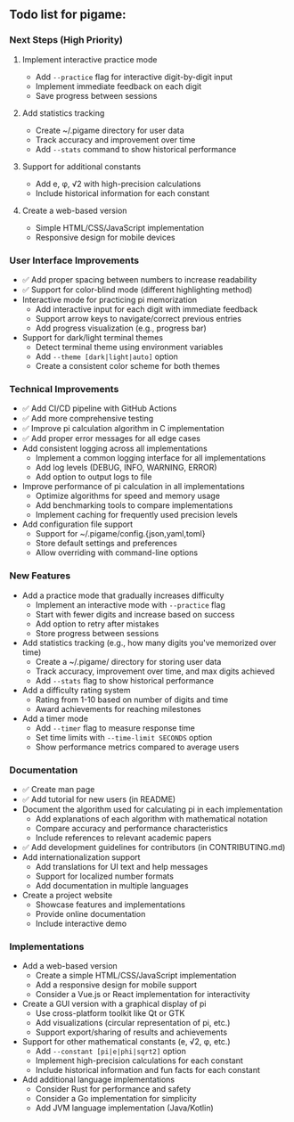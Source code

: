 ## Todo list for pigame:

### Next Steps (High Priority)
1. Implement interactive practice mode
   - Add `--practice` flag for interactive digit-by-digit input
   - Implement immediate feedback on each digit
   - Save progress between sessions

2. Add statistics tracking
   - Create ~/.pigame directory for user data
   - Track accuracy and improvement over time
   - Add `--stats` command to show historical performance

3. Support for additional constants
   - Add e, φ, √2 with high-precision calculations
   - Include historical information for each constant

4. Create a web-based version
   - Simple HTML/CSS/JavaScript implementation
   - Responsive design for mobile devices

### User Interface Improvements
* ✅ Add proper spacing between numbers to increase readability
* ✅ Support for color-blind mode (different highlighting method)
* Interactive mode for practicing pi memorization
  - Add interactive input for each digit with immediate feedback
  - Support arrow keys to navigate/correct previous entries
  - Add progress visualization (e.g., progress bar)
* Support for dark/light terminal themes
  - Detect terminal theme using environment variables
  - Add `--theme [dark|light|auto]` option
  - Create a consistent color scheme for both themes

### Technical Improvements
* ✅ Add CI/CD pipeline with GitHub Actions
* ✅ Add more comprehensive testing
* ✅ Improve pi calculation algorithm in C implementation
* ✅ Add proper error messages for all edge cases
* Add consistent logging across all implementations
  - Implement a common logging interface for all implementations
  - Add log levels (DEBUG, INFO, WARNING, ERROR)
  - Add option to output logs to file
* Improve performance of pi calculation in all implementations
  - Optimize algorithms for speed and memory usage
  - Add benchmarking tools to compare implementations
  - Implement caching for frequently used precision levels
* Add configuration file support
  - Support for ~/.pigame/config.{json,yaml,toml}
  - Store default settings and preferences
  - Allow overriding with command-line options

### New Features
* Add a practice mode that gradually increases difficulty
  - Implement an interactive mode with `--practice` flag
  - Start with fewer digits and increase based on success
  - Add option to retry after mistakes
  - Store progress between sessions
* Add statistics tracking (e.g., how many digits you've memorized over time)
  - Create a ~/.pigame/ directory for storing user data
  - Track accuracy, improvement over time, and max digits achieved
  - Add `--stats` flag to show historical performance
* Add a difficulty rating system
  - Rating from 1-10 based on number of digits and time
  - Award achievements for reaching milestones
* Add a timer mode
  - Add `--timer` flag to measure response time
  - Set time limits with `--time-limit SECONDS` option
  - Show performance metrics compared to average users

### Documentation
* ✅ Create man page
* ✅ Add tutorial for new users (in README)
* Document the algorithm used for calculating pi in each implementation
  - Add explanations of each algorithm with mathematical notation
  - Compare accuracy and performance characteristics
  - Include references to relevant academic papers
* ✅ Add development guidelines for contributors (in CONTRIBUTING.md)
* Add internationalization support
  - Add translations for UI text and help messages
  - Support for localized number formats
  - Add documentation in multiple languages
* Create a project website
  - Showcase features and implementations
  - Provide online documentation
  - Include interactive demo

### Implementations
* Add a web-based version
  - Create a simple HTML/CSS/JavaScript implementation
  - Add a responsive design for mobile support
  - Consider a Vue.js or React implementation for interactivity
* Create a GUI version with a graphical display of pi
  - Use cross-platform toolkit like Qt or GTK
  - Add visualizations (circular representation of pi, etc.)
  - Support export/sharing of results and achievements
* Support for other mathematical constants (e, √2, φ, etc.)
  - Add `--constant [pi|e|phi|sqrt2]` option
  - Implement high-precision calculations for each constant
  - Include historical information and fun facts for each constant
* Add additional language implementations
  - Consider Rust for performance and safety
  - Consider a Go implementation for simplicity
  - Add JVM language implementation (Java/Kotlin)